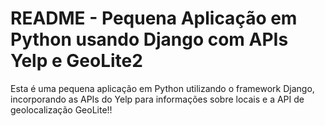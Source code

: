 # README - Pequena Aplicação em Python usando Django com APIs Yelp e GeoLite2

Esta é uma pequena aplicação em Python utilizando o framework Django, incorporando as APIs do Yelp para informações sobre locais e a API de geolocalização GeoLite!!

